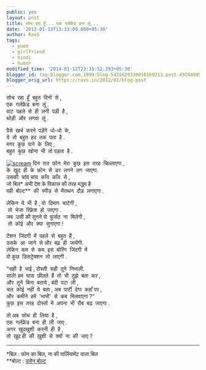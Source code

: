 ```yaml
---
public: yes
layout: post
title: सोच रहा हूँ... एक गर्लफ्रेंड बना लूं...
date: '2012-01-13T13:33:00.000+05:30'
author: RavS
tags:
  - poem 
  - girlfriend 
  - hindi 
  - humor
modified_time: '2014-01-12T23:35:52.393+05:30'
blogger_id: tag:blogger.com,1999:blog-5435629330016169213.post-4920499592189391875
blogger_orig_url: https://ravs.in/2012/01/blog-post
---
```


सोच  रहा  हूँ  बहुत  दिनों  से ,  
एक  गर्लफ्रेंड  बना  लूं .  
वाट  पहले  से  ही  लगी  पड़ी  है ,  
थोड़ी  और  लगवा  लूं .

पैसे  खर्च  करने  पड़ेंगे  धो-धो  के,  
ये  तो  बहुत  हद  तक  पता  है .  
मगर  कुछ  पाने  के  लिए ,  
बहुत  कुछ  खोना  भी  तो पड़ता  है .

[![scream](http://farm4.staticflickr.com/3605/3674906958_cde5e99e81.jpg)](http://www.flickr.com/photos/karochkin/3674906958/ 'scream by Maks Karochkin, on Flickr') दिन  रात  फ़ोन  मेरा  कुछ  इस  तरह  चिल्लाएगा ,  
के  खुद  ही  के  फ़ोन  से  डर  लगने  लग  जाएगा.  
उसकी  चांय चांय  काँय  काँय  से ,  
जो बिल\* अभी देश के विकास की तरह मद्ध्म है  
वही  बोल्ट\*\*  की  स्पीड  से  मैराथन  दौड़  लगाएगा .

लेकिन  ये  भी  है , वो  दिमाग  चाटेगी ,  
 तो  भेजा  रिफ्रेश  हो  जाएगा .  
जब  उसी की सुनने से  फुर्सत  ना  मिलेगी ,  
 तो  कोई  और  क्या  सुनाएगा !

टेंशन  जिंदगी  में  पहले  से  बहुत  हैं ,  
उसके  आ  जाने  से और  बढ़  ही  जायेंगी.  
लेकिन  कम  से  कम  इस  बोरिंग  जिंदगी  में  
वो कुछ  डिसट्रेक्शन  तो  लाएगी .

"सही  है  भाई , दोस्ती  सही  तूने  निभाली.  
साले! हम  घास  छीलते  हैं  तो  भी  तुझे  बता  कर ,  
और  तूने  बिना  बताये , बंदी  पटा  ली ,  
चल  कोई  नहीं  ये  बता , अब  पार्टी  देगा  कहाँ पर ,  
और  कमीने  हमें  'भाभी'  से  कब  मिलवाएगा ?"  
कुछ  इस  तरह  दोस्तों  में  अपना  भी  रौब  बढ़  जाएगा .

तो अब  सोच  ही  लिया  है ,  
एक  गर्लफ्रेंड  बना  ही  ली  जाए .  
अगर  खुदखुशी  करनी  ही  है ,  
तो  खुद ही  की  ख़ुशी  से  क्यों  ना  की  जाए ?

---

\*बिल : फोन का बिल, ना की पार्लियामेंट वाला बिल  
\*\*बोल्ट : [उसेन बोल्ट](http://en.wikipedia.org/wiki/Usain_Bolt)
